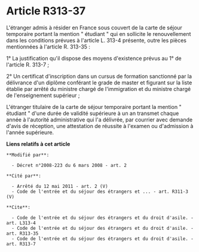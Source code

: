 # Article R313-37

L'étranger admis à résider en France sous couvert de la carte de séjour temporaire portant la mention " étudiant " qui en
sollicite le renouvellement dans les conditions prévues à l'article L. 313-4 présente, outre les pièces mentionnées à
l'article R. 313-35 : 

1° La justification qu'il dispose des moyens d'existence prévus au 1° de l'article R. 313-7 ; 

2° Un certificat d'inscription dans un cursus de formation sanctionné par la délivrance d'un diplôme conférant le grade de
master et figurant sur la liste établie par arrêté du ministre chargé de l'immigration et du ministre chargé de
l'enseignement supérieur ; 

L'étranger titulaire de la carte de séjour temporaire portant la mention " étudiant " d'une durée de validité supérieure à un
an transmet chaque année à l'autorité administrative qui l'a délivrée, par courrier avec demande d'avis de réception, une
attestation de réussite à l'examen ou d'admission à l'année supérieure.

**Liens relatifs à cet article**

	**Modifié par**:

	  - Décret n°2008-223 du 6 mars 2008 - art. 2

	**Cité par**:

	  - Arrêté du 12 mai 2011 - art. 2 (V)
	  - Code de l'entrée et du séjour des étrangers et ... - art. R311-3 (V)

	**Cite**:

	  - Code de l'entrée et du séjour des étrangers et du droit d'asile. - art. L313-4
	  - Code de l'entrée et du séjour des étrangers et du droit d'asile. - art. R313-35
	  - Code de l'entrée et du séjour des étrangers et du droit d'asile. - art. R313-7

